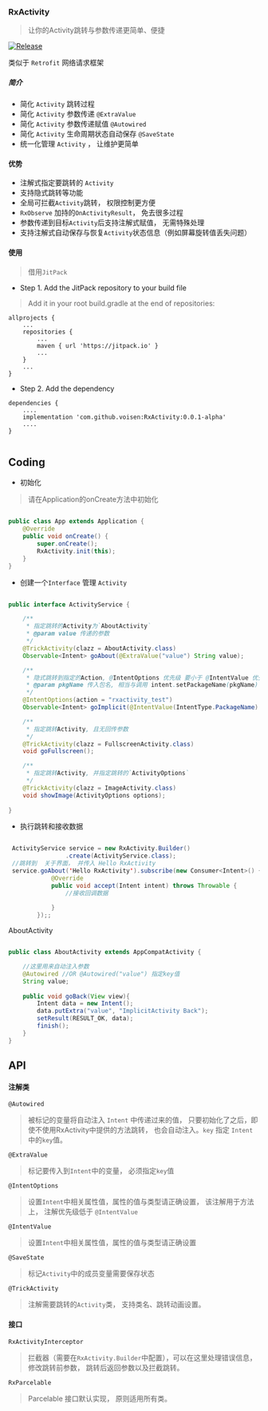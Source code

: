 
### RxActivity 

> 让你的Activity跳转与参数传递更简单、便捷

[![Release](https://jitpack.io/v/voisen/RxActivity.svg)](https://jitpack.io/#voisen/RxActivity) 

类似于 `Retrofit` 网络请求框架

##### 简介
- 简化 `Activity` 跳转过程
- 简化 `Activity` 参数传递 `@ExtraValue`
- 简化 `Activity` 参数传递赋值 `@Autowired`
- 简化 `Activity` 生命周期状态自动保存 `@SaveState`
- 统一化管理 `Activity` ， 让维护更简单

#### 优势
- 注解式指定要跳转的 `Activity`
- 支持隐式跳转等功能
- 全局可拦截`Activity`跳转， 权限控制更方便
- `RxObserve` 加持的`OnActivityResult`， 免去很多过程
- 参数传递到目标`Activity`后支持注解式赋值， 无需特殊处理
- 支持注解式自动保存与恢复`Activity`状态信息（例如屏幕旋转值丢失问题）

#### 使用 
> 借用`JitPack`

- Step 1. Add the JitPack repository to your build file

>Add it in your root build.gradle at the end of repositories:

````
allprojects {
	...
	repositories {
		...
		maven { url 'https://jitpack.io' }
		...
	}
	...
}

````


- Step 2. Add the dependency

````
dependencies {
    ....
    implementation 'com.github.voisen:RxActivity:0.0.1-alpha'
    ....
}
	
````

## Coding

- 初始化

> 请在Application的onCreate方法中初始化

````java

public class App extends Application {
    @Override
    public void onCreate() {
        super.onCreate();
        RxActivity.init(this);
    }
}

````

- 创建一个`Interface` 管理 `Activity`

````java

public interface ActivityService {

	/**
     * 指定跳转的Activity为`AboutActivity`
     * @param value 传递的参数
     */
    @TrickActivity(clazz = AboutActivity.class)
    Observable<Intent> goAbout(@ExtraValue("value") String value);

    /**
     * 隐式跳转到指定的Action, @IntentOptions 优先级 要小于 @IntentValue 优先级
     * @param pkgName 传入包名, 相当与调用 intent.setPackageName(pkgName)
     */
    @IntentOptions(action = "rxactivity_test")
    Observable<Intent> goImplicit(@IntentValue(IntentType.PackageName) String pkgName);

    /**
     * 指定跳转Activity, 且无回传参数
     */
    @TrickActivity(clazz = FullscreenActivity.class)
    void goFullscreen();

    /**
     * 指定跳转Activity, 并指定跳转的`ActivityOptions`
     */
    @TrickActivity(clazz = ImageActivity.class)
    void showImage(ActivityOptions options);
    
}

````

- 执行跳转和接收数据

````java 

 ActivityService service = new RxActivity.Builder()
                .create(ActivityService.class);
 //跳转到  关于界面， 并传入 Hello RxActivity
 service.goAbout('Hello RxActivity').subscribe(new Consumer<Intent>() {
            @Override
            public void accept(Intent intent) throws Throwable {
                //接收回调数据
                
            }
        });;

````
AboutActivity

```` java

public class AboutActivity extends AppCompatActivity {

    //这里用来自动注入参数
    @Autowired //OR @Autowired("value") 指定key值
    String value;
    
    public void goBack(View view){
        Intent data = new Intent();
        data.putExtra("value", "ImplicitActivity Back");
        setResult(RESULT_OK, data);
        finish();
    }
}

````

## API


#### 注解类

`@Autowired`

> 被标记的变量将自动注入 `Intent` 中传递过来的值， 只要初始化了之后，即使不使用RxActivity中提供的方法跳转， 也会自动注入。`key` 指定 `Intent`中的`key`值。 

`@ExtraValue`

> 标记要传入到`Intent`中的变量， 必须指定`key`值

`@IntentOptions`

> 设置`Intent`中相关属性值，属性的值与类型请正确设置， 该注解用于方法上， 注解优先级低于 `@IntentValue`

`@IntentValue`

> 设置`Intent`中相关属性值，属性的值与类型请正确设置

`@SaveState`

> 标记`Activity`中的成员变量需要保存状态

`@TrickActivity`

> 注解需要跳转的`Activity`类， 支持类名、跳转动画设置。


#### 接口

`RxActivityInterceptor`

> 拦截器（需要在`RxActivity.Builder`中配置），可以在这里处理错误信息， 修改跳转前参数， 跳转后返回参数以及拦截跳转。

`RxParcelable`

> Parcelable 接口默认实现， 原则适用所有类。

